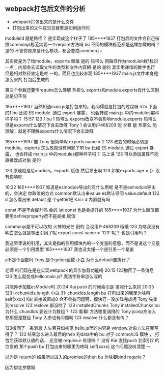 ## webpack打包后文件的分析 
- webpack打包出来的是什么文件
- 打包出来的文件在浏览器里是如何运行的




moduleId 就是路径？ 
是实现成这个样子了
185****1937
打包后的文件会自己按照commonjs规范实现一个require方法吗 
bu
不同的模块规范都是这样加载的吗？ 
是的
不管你原来是什么模块，都会变成common.js


其实就是为了给module。exports 赋值 
是的
热带么
用路径作为moduleId好标识一点；内部会去读取文件的类型和文件内容把 是的
是的
其实用递增的数字也行
但是相对路径肯定是唯 一的，而且也比较直观
185****1937
main.js文件本身是怎么来的 
打包后生成的


第三个参数还要传require怎么理解 
热带么
exports和module.exports有什么区别总是记不住 




185****1937
当然知道main.js是打包来的，我问得就是打包的过程呀 
h2x
下面的1 
bu
比如 ES module. 通过 export 暴露， 也会转成 main.js 中的modules那种样子吗？ 
15:57
123
1 
bu
1 
热带么
exports改变不会影响module.exports 
热带么
但是exports什么情况下会去改呀 
Tony
1 
会议用户468209
能 
夕慕
能 
热带么
能理解；就是不理解exports什么情况下会去改呀 
 
185****1937
能 
Tony
很简单啊 exports.name = 2 
123
改变的时候必须是module。exports  这么改就没有问题了吧 
bu
比如 ES module. 通过 export 暴露， 也会转成 main.js 中的modules那种样子吗？ 
马上讲
123
可以添加属性不能直接改成对象 
是的


123
原理就是给module。exports 赋值 然后导出啊 
123
如果exports.age = {}. 没有影响吧 


16:22
185****1937
知道是esmodule导出的有什么用呢 
是不是esmodule导出的，会决定 你取值的方式 
common默认出来value
es默认导同 value.default
123
d 怎么看出来 default 是 个getter吧 
Kai
r d 内置就有吗 



const 不是不会提升吗 会的
let const 也是会提升的
185****1937
为什么赋值都要用defineproperty而不是直接.赋值 



commonjs是不可以改的 
火神的光芒
旧的 
会议用户468209
哦哦 
123
为啥我没有明白怎么就是导出引用了呢 export const name = ‘123’ 呢？ 也是引用吗？ 

我这里里说的引用，其实是指的引用模块内的一个变量的意思，而不是说这个变量必须是一个引用类型
185****1937
我也没太懂一个是引用一个是直 




a不是个函数吗 
Tony
是个getter函数 
小白
为什么default要执行了 


老师 咱们现在是在实现webpack 的异步加载功能吗 
20:15
123撤回了一条消息
123
怎么就变成hello.main.js?  魔法字符串怎么写的 




只能异步加载esModule吗 
20:24
Kai
push 的时候索引是 按照什么来的 
20:35
123
i<chunkids.length 
小白
31: chunkIds.length 
bu
打包出来的哪里为啥叫 self[xxxx] 
Kai
直接设置成0 会不会有问题啊，模块万一没加载完成呢 
Tony
先拿到resolve 
123
reslove 都没哟了 
123
instqlledChunks 
Tony
installedChunks 
bu
为什么 chundIds 要设计为数组？ 
123
看看l 方法哪里调用的 
Tony
jsonp方法入参那里是数组 
Tony
入参也有问题啊 
123
resolve 什么都没有传？ 


123撤回了一条消息
人生若只如初见
hello.js里的内容是 window.对象方法在哪写得了？ 
123
结果怎么进入最后的then 的data中的 
bu
对于  commonJS 模块 ， 打包后获取默认值的话， 还会被 require.n 处理吗？ 没有
Kai
直接push 到索引2 的位置的 那个push 
bu
打包出来的哪里为啥叫 self[xxxx]  这个问题没听清楚 ～ 


以为是 return的 结果所以进入的promise的then 
bu
为啥要bind requrie ? 

因为绑定参数啊
